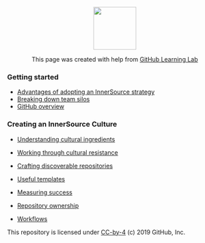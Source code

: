 <p align="center"><img width="100" src="https://lab.github.com/public/images/avatar.png"></p>

<p align="center">This page was created with help from <a href="https://lab.github.com/">GitHub Learning Lab</a></p>

### Getting started

- [Advantages of adopting an InnerSource strategy](adopting-innerSource-strategy/)
- [Breaking down team silos](breaking-down-silos/)
- [GitHub overview](github-overview/)

### Creating an InnerSource Culture

- [Understanding cultural ingredients](cultural-ingredients/)
- [Working through cultural resistance](cultural-resistance/)

- [Crafting discoverable repositories](discoverable/)
- [Useful templates](templates/)
- [Measuring success](metrics/)
- [Repository ownership](repo-ownership/)
- [Workflows](workflows/)

This repository is licensed under [CC-by-4](../LICENSE) (c) 2019 GitHub, Inc.
